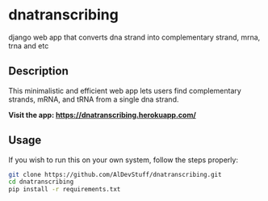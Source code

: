 # dnatranscribing
 django web app that converts dna strand into complementary strand, mrna, trna and etc
 

## Description 

This minimalistic and efficient web app lets users find complementary strands, mRNA, and tRNA from a single dna strand.

**Visit the app: https://dnatranscribing.herokuapp.com/**


## Usage
If you wish to run this on your own system, follow the steps properly:

```bash
git clone https://github.com/AlDevStuff/dnatranscribing.git
cd dnatranscribing
pip install -r requirements.txt
```
